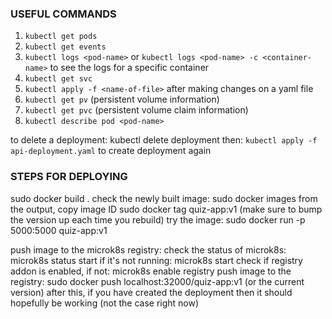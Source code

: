 ### USEFUL COMMANDS
1) `kubectl get pods`
2) `kubectl get events`
3) `kubectl logs <pod-name>` or `kubectl logs <pod-name> -c <container-name>` to see the logs for a specific container
4) `kubectl get svc`
5) `kubectl apply -f <name-of-file>` after making changes on a yaml file
6) `kubectl get pv` (persistent volume information)
7) `kubectl get pvc` (persistent volume claim information)
8) `kubectl describe pod <pod-name>`

to delete a deployment: kubectl delete deployment <deployment-name>
then: `kubectl apply -f api-deployment.yaml` to create deployment again
### STEPS FOR DEPLOYING
sudo docker build .
check the newly built image: sudo docker images
from the output, copy image ID
sudo docker tag <image-id> quiz-app:v1 (make sure to bump the version up each time you rebuild)
try the image: sudo docker run -p 5000:5000 quiz-app:v1

push image to the microk8s registry:
check the status of microk8s: microk8s status
start if it's not running: microk8s start
check if registry addon is enabled, if not: microk8s enable registry
push image to the registry: sudo docker push localhost:32000/quiz-app:v1 (or the current version)
after this, if you have created the deployment then it should hopefully be working (not the case right now)

